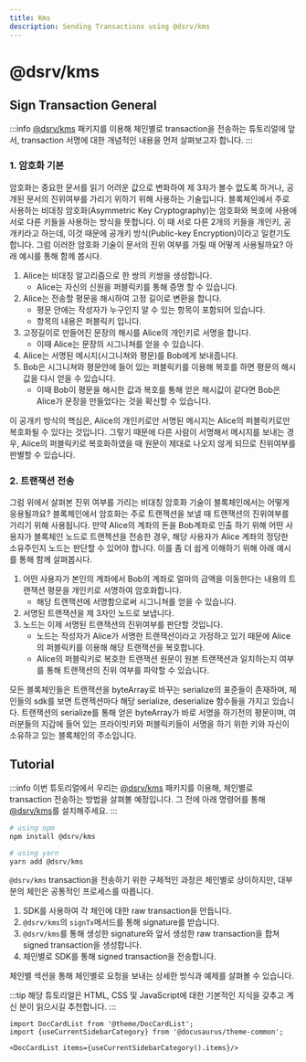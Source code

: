 ```yaml
---
title: Kms
description: Sending Transactions using @dsrv/kms
---
```


# @dsrv/kms

## Sign Transaction General

:::info
[@dsrv/kms](https://www.npmjs.com/package/@dsrv/kms) 패키지를 이용해 체인별로 transaction을 전송하는 튜토리얼에 앞서, transaction 서명에 대한 개념적인 내용을 먼저 살펴보고자 합니다.
:::

### 1. 암호화 기본

암호화는 중요한 문서를 읽기 어려운 값으로 변화하여 제 3자가 볼수 없도록 하거나, 공개된 문서의 진위여부를 가리기 위하기 위해 사용하는 기술입니다. 블록체인에서 주로 사용하는 비대칭 암호화(Asymmetric Key Cryptography)는 암호화와 복호에 사용에 서로 다른 키들을 사용하는 방식을 뜻합니다. 이 때 서로 다른 2개의 키들을 개인키, 공개키라고 하는데, 이것 때문에 공개키 방식(Public-key Encryption)이라고 일컫기도 합니다. 그럼 이러한 암호화 기술이 문서의 진위 여부를 가릴 때 어떻게 사용될까요? 아래 예시를 통해 함께 봅시다.

1. Alice는 비대칭 알고리즘으로 한 쌍의 키쌍을 생성합니다.
   - Alice는 자신의 신원을 퍼블릭키를 통해 증명 할 수 있습니다.
2. Alice는 전송할 평문을 해시하여 고정 길이로 변환을 합니다.
   - 평문 안에는 작성자가 누구인지 알 수 있는 항목이 포함되어 있습니다.
   - 항목의 내용은 퍼블릭키 입니다.
3. 고정길이로 만들어진 문장의 해시를 Alice의 개인키로 서명을 합니다.
   - 이때 Alice는 문장의 시그니쳐를 얻을 수 있습니다.
4. Alice는 서명된 메시지(시그니쳐와 평문)를 Bob에게 보내줍니다.
5. Bob은 시그니쳐와 평문안에 들어 있는 퍼블릭키를 이용해 복호를 하면 평문의 해시값을 다시 얻을 수 있습니다.
   - 이때 Bob이 평문을 해시한 값과 복호를 통해 얻은 해시값이 같다면 Bob은 Alice가 문장을 만들었다는 것을 확신할 수 있습니다.

이 공개키 방식의 핵심은, Alice의 개인키로만 서명된 메시지는 Alice의 퍼블릭키로만 복호화될 수 있다는 것입니다. 그렇기 때문에 다른 사람이 서명해서 메시지를 보내는 경우, Alice의 퍼블릭키로 복호화하였을 때 원문이 제대로 나오지 않게 되므로 진위여부를 판별할 수 있습니다.

### 2. 트랜잭션 전송

그럼 위에서 살펴본 진위 여부를 가리는 비대칭 암호화 기술이 블록체인에서는 어떻게 응용될까요? 블록체인에서 암호화는 주로 트랜젝션을 보낼 때 트랜잭션의 진위여부를 가리기 위해 사용됩니다. 만약 Alice의 계좌의 돈을 Bob계좌로 인출 하기 위해 어떤 사용자가 블록체인 노드로 트랜젝션을 전송한 경우, 해당 사용자가 Alice 계좌의 정당한 소유주인지 노드는 판단할 수 있어야 합니다. 이를 좀 더 쉽게 이해하기 위해 아래 예시를 통해 함께 살펴봅시다.

1. 어떤 사용자가 본인의 계좌에서 Bob의 계좌로 얼마의 금액을 이동한다는 내용의 트랜잭션 평문을 개인키로 서명하여 암호화합니다.
   - 해당 트랜잭션에 서명함으로써 시그니쳐를 얻을 수 있습니다.
2. 서명된 트랜잭션을 제 3자인 노드로 보냅니다.
3. 노드는 이제 서명된 트랜잭션의 진위여부를 판단할 것입니다.
   - 노드는 작성자가 Alice가 서명한 트랜잭션이라고 가정하고 있기 때문에 Alice의 퍼블릭키를 이용해 해당 트랜잭션을 복호합니다.
   - Alice의 퍼블릭키로 복호한 트랜잭션 원문이 원본 트랜잭션과 일치하는지 여부를 통해 트랜잭션의 진위 여부를 파악할 수 있습니다.

모든 블록체인들은 트랜잭션을 byteArray로 바꾸는 serialize의 표준들이 존재하며, 체인들의 sdk를 보면 트랜젝션마다 해당 serialize, deserialize 함수들을 가지고 있습니다. 트랜잭션의 serialize를 통해 얻은 byteArray가 바로 서명을 하기전의 평문이며, 여러분들의 지갑에 들어 있는 프라이빗키와 퍼블릭키들이 서명을 하기 위한 키와 자신이 소유하고 있는 블록체인의 주소입니다.

## Tutorial

:::info
이번 튜토리얼에서 우리는 [@dsrv/kms](https://www.npmjs.com/package/@dsrv/kms) 패키지를 이용해, 체인별로 transaction 전송하는 방법을 살펴볼 예정입니다. 그 전에 아래 명령어를 통해 [@dsrv/kms](https://www.npmjs.com/package/@dsrv/kms)를 설치해주세요.
:::

```bash
# using npm
npm install @dsrv/kms

# using yarn
yarn add @dsrv/kms
```

`@dsrv/kms` transaction을 전송하기 위한 구체적인 과정은 체인별로 상이하지만, 대부분의 체인은 공통적인 프로세스를 따릅니다.

1. SDK를 사용하여 각 체인에 대한 raw transaction을 만듭니다.
2. `@dsrv/kms`의 `signTx`메서드를 통해 signature를 받습니다.
3. `@dsrv/kms`를 통해 생성한 signature와 앞서 생성한 raw transaction을 합쳐 signed transaction을 생성합니다.
4. 체인별로 SDK를 통해 signed transaction을 전송합니다.

체인별 섹션을 통해 체인별로 요청을 보내는 상세한 방식과 예제를 살펴볼 수 있습니다.

:::tip
해당 튜토리얼은 HTML, CSS 및 JavaScript에 대한 기본적인 지식을 갖추고 계신 분이 읽으시길 추천합니다.
:::

```mdx-code-block
import DocCardList from '@theme/DocCardList';
import {useCurrentSidebarCategory} from '@docusaurus/theme-common';

<DocCardList items={useCurrentSidebarCategory().items}/>
```
